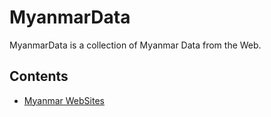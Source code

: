 # MyanmarData

MyanmarData is a collection of Myanmar Data from the Web.

## Contents

- [Myanmar WebSites](https://github.com/cruncheranalyzer/MyanmarData/blob/master/MyanmarWebSites.md)
